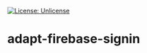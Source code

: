 [![License: Unlicense](https://img.shields.io/badge/license-Unlicense-blue.svg)](http://unlicense.org/)



# adapt-firebase-signin
